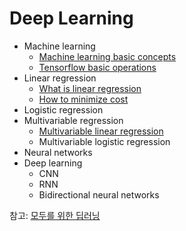 # Deep Learning

- Machine learning
  - [Machine learning basic concepts](https://github.com/jionchu/TIL/blob/master/Deep%20Learning/Machine%20learning%20basic%20concepts.md)
  - [Tensorflow basic operations](https://github.com/jionchu/TIL/blob/master/Deep%20Learning/Tensorflow%20basic%20operations.md)
- Linear regression
  - [What is linear regression](https://github.com/jionchu/TIL/blob/master/Deep%20Learning/Linear%20regression.md)
  - [How to minimize cost](https://github.com/jionchu/TIL/blob/master/Deep%20Learning/How%20to%20minimize%20cost.md)
- Logistic regression
- Multivariable regression
  - [Multivariable linear regression](https://github.com/jionchu/TIL/blob/master/Deep%20Learning/Multivariable%20linear%20regression.md)
  - Multivariable logistic regression
- Neural networks
- Deep learning
  - CNN
  - RNN
  - Bidirectional neural networks

참고: [모두를 위한 딥러닝](https://www.youtube.com/watch?v=BS6O0zOGX4E&list=PLlMkM4tgfjnLSOjrEJN31gZATbcj_MpUm)